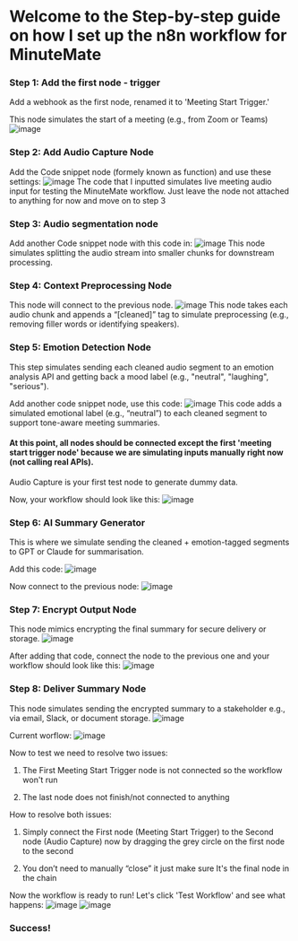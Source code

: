 # Welcome to the Step-by-step guide on how I set up the n8n workflow for MinuteMate

### Step 1: Add the first node - trigger

Add a webhook as the first node, renamed it to 'Meeting Start Trigger.'

This node simulates the start of a meeting (e.g., from Zoom or Teams)
![image](https://github.com/user-attachments/assets/c7db5350-70de-469d-bf4a-dcee7d4c54ac)

### Step 2: Add Audio Capture Node

Add the Code snippet node (formely known as function) and use these settings:
![image](https://github.com/user-attachments/assets/2a04d3dc-5621-4c42-85af-d593b45a6d92)
The code that I inputted simulates live meeting audio input for testing the MinuteMate workflow. Just leave the node not attached to anything for now and move on to step 3

### Step 3: Audio segmentation node

Add another Code snippet node with this code in:
![image](https://github.com/user-attachments/assets/1567fb46-81c6-4392-a1e2-18d7dbf4a0fa)
This node simulates splitting the audio stream into smaller chunks for downstream processing.

### Step 4: Context Preprocessing Node

This node will connect to the previous node.
![image](https://github.com/user-attachments/assets/d160c4e7-85bd-4a0b-83f8-6dfdd811fb4c)
This node takes each audio chunk and appends a “[cleaned]” tag to simulate preprocessing (e.g., removing filler words or identifying speakers).

### Step 5: Emotion Detection Node

This step simulates sending each cleaned audio segment to an emotion analysis API and getting back a mood label (e.g., "neutral", "laughing", "serious").

Add another code snippet node, use this code:
![image](https://github.com/user-attachments/assets/fd7b6a7a-f250-45ca-baeb-1460bee178c3)
This code adds a simulated emotional label (e.g., “neutral”) to each cleaned segment to support tone-aware meeting summaries.

#### At this point, all nodes should be connected except the first 'meeting start trigger node' because we are simulating inputs manually right now (not calling real APIs).

Audio Capture is your first test node to generate dummy data.

Now, your workflow should look like this:
![image](https://github.com/user-attachments/assets/bca241d7-dbe1-4c49-b177-96e4174348d3)

### Step 6: AI Summary Generator

This is where we simulate sending the cleaned + emotion-tagged segments to GPT or Claude for summarisation.

Add this code:
![image](https://github.com/user-attachments/assets/aaef7c37-ae1d-409b-b1f6-b71cc8de8321)

Now connect to the previous node:
![image](https://github.com/user-attachments/assets/d26ffafd-f003-4e19-bc20-9d89e68bb559)

### Step 7: Encrypt Output Node

This node mimics encrypting the final summary for secure delivery or storage.
![image](https://github.com/user-attachments/assets/82e9a0a3-583c-436a-bd7c-a2b61ab18a6c)

After adding that code, connect the node to the previous one and your workflow should look like this:
![image](https://github.com/user-attachments/assets/2b5d26f2-488d-4cdb-b24a-6f0e48111dd1)

### Step 8: Deliver Summary Node

This node simulates sending the encrypted summary to a stakeholder e.g., via email, Slack, or document storage.
![image](https://github.com/user-attachments/assets/b6e94502-44f7-44bb-ae7c-2bd9e0f90217)

Current worflow:
![image](https://github.com/user-attachments/assets/3cf41ab6-8c60-4c1d-ac9f-d3c9aa39b0fa)

Now to test we need to resolve two issues:

1. The First Meeting Start Trigger node is not connected so the workflow won't run

2. The last node does not finish/not connected to anything

How to resolve both issues:

1. Simply connect the First node (Meeting Start Trigger) to the Second node (Audio Capture) now by dragging the grey circle on the first node to the second

2. You don’t need to manually “close” it just make sure It's the final node in the chain

Now the workflow is ready to run! Let's click 'Test Workflow' and see what happens:
![image](https://github.com/user-attachments/assets/6ff774f6-afca-4681-9c28-9c8eceb51f25)
![image](https://github.com/user-attachments/assets/0f1736a9-c067-4d9e-a20a-ec964720b824)
### Success!
